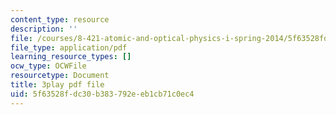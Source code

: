 ```yaml
---
content_type: resource
description: ''
file: /courses/8-421-atomic-and-optical-physics-i-spring-2014/5f63528fdc30b383792eeb1cb71c0ec4_hUVfj1XktGI.pdf
file_type: application/pdf
learning_resource_types: []
ocw_type: OCWFile
resourcetype: Document
title: 3play pdf file
uid: 5f63528f-dc30-b383-792e-eb1cb71c0ec4
---
```

